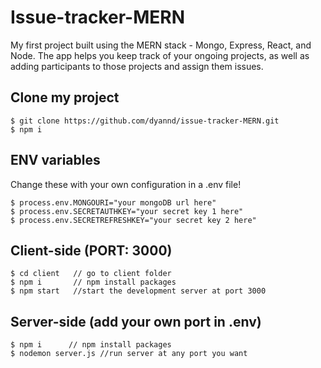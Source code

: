 # Issue-tracker-MERN
My first project built using the MERN stack - Mongo, Express, React, and Node. The app helps you keep track of your ongoing projects, as well as adding participants to those projects and assign them issues.

## Clone my project
```terminal
$ git clone https://github.com/dyannd/issue-tracker-MERN.git
$ npm i
```
## ENV variables
Change these with your own configuration in a .env file!
```terminal
$ process.env.MONGOURI="your mongoDB url here"
$ process.env.SECRETAUTHKEY="your secret key 1 here"
$ process.env.SECRETREFRESHKEY="your secret key 2 here"
```
## Client-side (PORT: 3000)
```terminal
$ cd client   // go to client folder
$ npm i       // npm install packages
$ npm start   //start the development server at port 3000

```

## Server-side (add your own port in .env)
```terminal
$ npm i      // npm install packages
$ nodemon server.js //run server at any port you want


